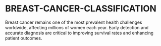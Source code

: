 # BREAST-CANCER-CLASSIFICATION
Breast cancer remains one of the most prevalent health challenges worldwide, affecting millions of women each year. Early detection and accurate diagnosis are critical to improving survival rates and enhancing patient outcomes.
